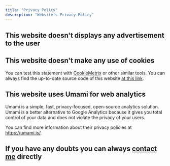 ```yaml
---
title: "Privacy Policy"
description: "Website's Privacy Policy"
---
```


## This website doesn't displays any advertisement to the user

## This website doesn't make any use of cookies

You can test this statement with [CookieMetrix](https://www.cookiemetrix.com/) or other similar tools. You can always find the up-to-date source code of this website [at this link](https://github.com/shaftoe/personal-website).

## This website uses Umami for web analytics

Umami is a simple, fast, privacy-focused, open-source analytics solution. Umami is a better alternative to Google Analytics because it gives you total control of your data and does not violate the privacy of your users.

You can find more information about their privacy policies at <https://umami.is/>.

## If you have any doubts you can always [contact me](/contact) directly

